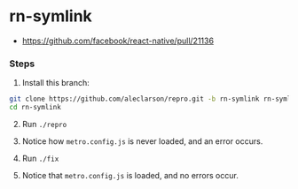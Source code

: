 # rn-symlink

- https://github.com/facebook/react-native/pull/21136

### Steps

1. Install this branch:
```sh
git clone https://github.com/aleclarson/repro.git -b rn-symlink rn-symlink
cd rn-symlink
```

2. Run `./repro`

3. Notice how `metro.config.js` is never loaded, and an error occurs.

4. Run `./fix`

5. Notice that `metro.config.js` is loaded, and no errors occur.

